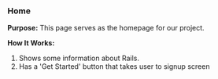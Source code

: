### Home

**Purpose:** This page serves as the homepage for our project.

**How It Works:** 
1. Shows some information about Rails.
2. Has a 'Get Started' button that takes user to signup screen
